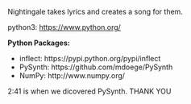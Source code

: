 Nightingale takes lyrics and creates a song for them.

python3:
https://www.python.org/
 
<b>Python Packages:</b>
<ul>
<li>inflect: https://pypi.python.org/pypi/inflect</li>
<li>PySynth: https://github.com/mdoege/PySynth</li>
<li>NumPy: http://www.numpy.org/</li>
</ul>

2:41 is when we dicovered PySynth.
THANK YOU